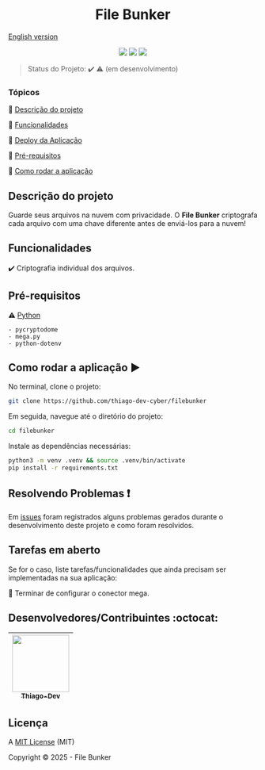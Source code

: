 <h1 align="center">File Bunker</h1> 

[English version](https://github.com/thiago-dev-cyber/filebunker/blob/dev/README.md)

<p align="center">
  <img src="http://img.shields.io/static/v1?label=python&message=3.11.2&color=blue&style=for-the-badge&logo=python"/>
  <img src="http://img.shields.io/static/v1?label=STATUS&message=EM%20DESENVOLVIMENTO&color=RED&style=for-the-badge"/>
  <img src="http://img.shields.io/static/v1?label=License&message=MIT&color=green&style=for-the-badge"/>
</p>

> Status do Projeto: :heavy_check_mark: :warning: (em desenvolvimento)

### Tópicos 

:small_blue_diamond: [Descrição do projeto](#descrição-do-projeto)

:small_blue_diamond: [Funcionalidades](#funcionalidades)

:small_blue_diamond: [Deploy da Aplicação](#deploy-da-aplicação-dash)

:small_blue_diamond: [Pré-requisitos](#pré-requisitos)

:small_blue_diamond: [Como rodar a aplicação](#como-rodar-a-aplicação-arrow_forward)


## Descrição do projeto 

<p align="justify">
  Guarde seus arquivos na nuvem com privacidade. O <b>File Bunker</b> criptografa cada arquivo com uma chave diferente antes de enviá-los para a nuvem! 
</p>

## Funcionalidades

:heavy_check_mark: Criptografia individual dos arquivos.

## Pré-requisitos

:warning: [Python](https://www.python.org/)

    - pycryptodome
    - mega.py
    - python-dotenv
    
## Como rodar a aplicação :arrow_forward:

No terminal, clone o projeto: 
    
```bash
git clone https://github.com/thiago-dev-cyber/filebunker
```
    
Em seguida, navegue até o diretório do projeto:

```bash   
cd filebunker
```
     
Instale as dependências necessárias:

```bash
python3 -m venv .venv && source .venv/bin/activate
pip install -r requirements.txt
```



## Resolvendo Problemas :exclamation:

Em [issues]() foram registrados alguns problemas gerados durante o desenvolvimento deste projeto e como foram resolvidos. 

## Tarefas em aberto

Se for o caso, liste tarefas/funcionalidades que ainda precisam ser implementadas na sua aplicação:

:memo: Terminar de configurar o conector  mega. 


## Desenvolvedores/Contribuintes :octocat:

| [<img src="https://img.freepik.com/premium-vector/mexican-men-avatar_7814-348.jpg?semt=ais_hybrid" width=115><br><sub> Thiago-Dev</sub>](https://github.com/thiago-dev-cyper) |   
| :---: |

## Licença 

A [MIT License]() (MIT)

Copyright :copyright: 2025 - File Bunker

